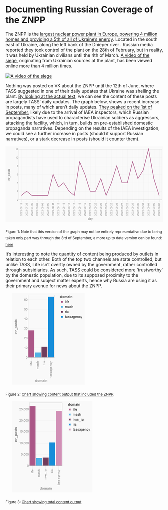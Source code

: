 # Documenting Russian Coverage of the ZNPP

The ZNPP is the [largest nuclear power plant in Europe, powering 4 million homes and providing a 5th of all of Ukraine’s energy](https://www.theguardian.com/world/2022/mar/04/zaporizhzhia-nuclear-power-plant-everything-you-need-to-know). Located in the south east of Ukraine, along the left bank of the Dnieper river . Russian media reported they took control of the plant on the 28th of February, but in reality, it was held by Ukrainian civilians until the 4th of March. [A video of the siege](https://www.youtube.com/watch?v=fYUT36YGOh8), originating from Ukrainian sources at the plant, has been viewed online more than 4 million times.

[![A video of the siege](https://img.youtube.com/vi/fYUT36YGOh8/0.jpg)](https://www.youtube.com/watch?v=fYUT36YGOh8)

Nothing was posted on VK about the ZNPP until the 12th of June, where TASS suggested in one of their daily updates that Ukraine was shelling the plant. [By looking at the actual text](https://spevktator.io/vk?sql=select+domain%2C+date_utc%2C+text+from+posts+where+text+like+%27%25%D0%97%D0%90%D0%AD%D0%A1%25%27+order+by+date_utc), we can see the content of these posts are largely TASS’ daily updates. The graph below, shows a recent increase in posts, many of which aren’t daily updates. [They peaked on the 1st of September](https://spevktator.io/vk?sql=select%0D%0A++date%28date_utc%29+as+day%2C%0D%0A++count%28text%29+as+nr_posts%0D%0Afrom%0D%0A++posts%0D%0Awhere+text+like+%27%25%D0%97%D0%90%D0%AD%D0%A1%25%27%0D%0Agroup+by%0D%0A++day%0D%0Ahaving+day+%3E%3D+%272022-01-01%27%0D%0Aorder+by%0D%0A++day#g.mark=line&g.x_column=day&g.x_type=ordinal&g.y_column=nr_posts&g.y_type=quantitative), likely due to the arrival of IAEA inspectors, which Russian propagandists have used to characterise Ukrainian soldiers as aggressors, attacking the facility, which, in turn, builds on pre-established domestic propaganda narratives. Depending on the results of the IAEA investigation, we could see a further increase in posts (should it support Russian narratives), or a stark decrease in posts (should it counter them).

<img src="russian_coverage_znpp1.png" title="Coverage of ЗАЭС" />

<sub>Figure 1: Note that this version of the graph may not be entirely representative due to being taken only part way through the 3rd of September, a more up to date version can be found: [here](https://spevktator.io/vk?sql=select%0D%0A++date%28date_utc%29+as+day%2C%0D%0A++count%28text%29+as+nr_posts%0D%0Afrom%0D%0A++posts%0D%0Awhere+text+like+%27%25%D0%97%D0%90%D0%AD%D0%A1%25%27%0D%0Agroup+by%0D%0A++day%0D%0Ahaving+day+%3E%3D+%272022-01-01%27%0D%0Aorder+by%0D%0A++day#g.mark=line&g.x_column=day&g.x_type=ordinal&g.y_column=nr_posts&g.y_type=quantitative)</sub>

It’s interesting to note the quantity of content being produced by outlets in relation to each other. Both of the top two channels are state controlled, but unlike TASS, Life isn’t overtly owned by the government, rather controlled through subsidiaries. As such, TASS could be considered more ‘trustworthy’ by the domestic population, due to its supposed proximity to the government and subject matter experts, hence why Russia are using it as their primary avenue for news about the ZNPP.

<img src="russian_coverage_znpp2.png" title="Chart showing content output that included the ZNPP" hspace="20" />

<sub>Figure 2: [Chart showing content output that included the ZNPP](https://spevktator.io/vk?sql=select+domain%2C+count%28*%29+as+nr_posts+from+posts+where+%22text%22+like+%3Ap0+group+by+domain+order+by+nr_posts+desc&p0=%25%D0%97%D0%90%D0%AD%D0%A1%25#g.mark=bar&g.x_column=domain&g.x_type=ordinal&g.y_column=nr_posts&g.y_type=quantitative&g.color_column=domain).</sub>

<img src="russian_coverage_znpp3.png" title="Chart showing total content output" hspace="20" />

 <sub>Figure 3: [Chart showing total content output](https://spevktator.io/vk?sql=select+domain%2C+count%28*%29+as+nr_posts+from+posts+group+by+domain+order+by+nr_posts+desc#g.mark=bar&g.x_column=domain&g.x_type=ordinal&g.y_column=nr_posts&g.y_type=quantitative&g.color_column=domain)</sub>
